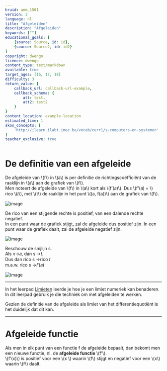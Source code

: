 ```yaml
---
hruid: anm_1501
version: 3
language: nl
title: "Afgeleiden"
description: "Afgeleiden"
keywords: [""]
educational_goals: [
    {source: Source, id: id}, 
    {source: Source2, id: id2}
]
copyright: dwengo
licence: dwengo
content_type: text/markdown
available: true
target_ages: [16, 17, 18]
difficulty: 3
return_value: {
    callback_url: callback-url-example,
    callback_schema: {
        att: test,
        att2: test2
    }
}
content_location: example-location
estimated_time: 1
skos_concepts: [
    'http://ilearn.ilabt.imec.be/vocab/curr1/s-computers-en-systemen'
]
teacher_exclusive: true
---
```


# De definitie van een afgeleide

De afgeleide van \\(f\\) in \\(a\\) is per definitie de richtingscoëfficiënt van de raaklijn in \\(a\\) aan de grafiek van \\(f\\).<br>
Men noteert de afgeleide van \\(f\\) in \\(a\\) kort als \\(f’(𝑎)\\).
Dus \\(f’(𝑎) = \\) rico \\(𝑡\\), met \\(t\\) de raaklijn in het punt \\((a, f(a))\\) aan de grafiek van \\(f\\). 

![image](https://github.com/dwengovzw/learning_content/assets/48352335/c77daeb7-d16d-48f8-8a01-1d66b997168f)

De rico van een stijgende rechte is positief, van een dalende rechte negatief. <br>
In een punt waar de grafiek stijgt, zal de afgeleide dus positief zijn. In een punt waar de grafiek daalt, zal de afgeleide negatief zijn.

![image](https://github.com/dwengovzw/learning_content/assets/48352335/00b6ba1a-f1a2-43d2-9685-c4038b792686)

Beschouw de snijlijn s. <br>
Als 𝑥→𝑎, dan s →𝑡. <br>
Dus dan rico s →rico 𝑡  <br>
m.a.w. rico s →𝑓′(𝑎) 

![image](https://github.com/dwengovzw/learning_content/assets/48352335/47a96f2e-94fc-4b30-8e8a-74fc5850db9c)

-----

In het leerpad [Limieten](https://dwengo.org/learning-path.html?hruid=anm11&language=nl&te=true&source_page=%2Falgorithms%2F&source_title=%20Algoritmes#anm_1100;nl;3) leerde je hoe je een limiet numeriek kan benaderen. In dit leerpad gebruik je die techniek om met afgeleiden te werken.

Gezien de definitie van de afgeleide als limiet van het differentiequotiënt is het duidelijk dat dit kan. 

-------------

# Afgeleide functie

Als men in elk punt van een functie f de afgeleide bepaalt, dan bekomt men een nieuwe functie, nl. de **afgeleide functie** \\(f’\\).  
\\(f’(x)\\) is positief voor een \\(x \\) waarin \\(f\\) stijgt en negatief voor een \\(x\\) waarin \\(f\\) daalt. 

